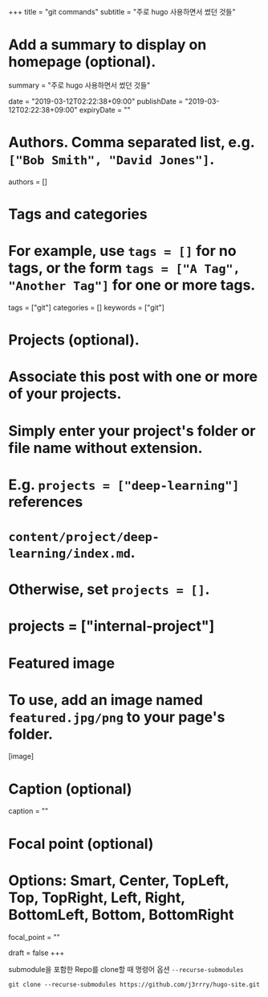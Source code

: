 +++
title = "git commands"
subtitle = "주로 hugo 사용하면서 썼던 것들"

# Add a summary to display on homepage (optional).
summary = "주로 hugo 사용하면서 썼던 것들"

date = "2019-03-12T02:22:38+09:00"
publishDate = "2019-03-12T02:22:38+09:00"
expiryDate = ""

# Authors. Comma separated list, e.g. `["Bob Smith", "David Jones"]`.
authors = []

# Tags and categories
# For example, use `tags = []` for no tags, or the form `tags = ["A Tag", "Another Tag"]` for one or more tags.
tags = ["git"]
categories = []
keywords = ["git"]

# Projects (optional).
#   Associate this post with one or more of your projects.
#   Simply enter your project's folder or file name without extension.
#   E.g. `projects = ["deep-learning"]` references 
#   `content/project/deep-learning/index.md`.
#   Otherwise, set `projects = []`.
# projects = ["internal-project"]

# Featured image
# To use, add an image named `featured.jpg/png` to your page's folder. 
[image]
  # Caption (optional)
  caption = ""

  # Focal point (optional)
  # Options: Smart, Center, TopLeft, Top, TopRight, Left, Right, BottomLeft, Bottom, BottomRight
  focal_point = ""

draft = false
+++

submodule을 포함한 Repo를 clone할 때 명령어 옵션 `--recurse-submodules`
```
git clone --recurse-submodules https://github.com/j3rrry/hugo-site.git
```

